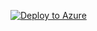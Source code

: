 [![Deploy to Azure](https://aka.ms/deploytoazurebutton)](https://portal.azure.com/#create/utkarsharaj184_gmail.com.Template/uri/https://github.com/UtkarshaRaj/git-test/blob/master/LH-Mainfile.json)
